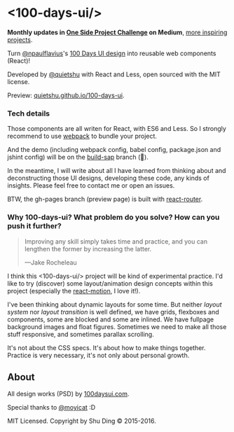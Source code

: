 # <100-days-ui/>

**Monthly updates in [One Side Project Challenge](https://medium.com/one-side-project-challenge) on Medium**, [more inspiring projects](https://medium.com/one-side-project-challenge/50-inspiring-side-projects-to-follow-in-2016-69f3e5e57048).

Turn [@npaulflavius](https://twitter.com/npaulflavius)'s [100 Days UI design](http://www.100daysui.com/) into reusable web components (React)!

Developed by [@quietshu](https://github.com/quietshu) with React and Less, open sourced with the MIT license.

Preview: [quietshu.github.io/100-days-ui](http://quietshu.github.io/100-days-ui/).

### Tech details

Those components are all writen for React, with ES6 and Less. So I strongly recommend to use [webpack](https://github.com/webpack/webpack) to bundle your project. 

And the demo (including webpack config, babel config, package.json and jshint config) will be on the [build-sap](https://github.com/quietshu/100-days-ui/tree/build-sap) branch (:construction:). 

In the meantime, I will write about all I have learned from thinking about and deconstructing those UI designs, developing these code, any kinds of insights. Please feel free to contact me or open an issues. 

BTW, the gh-pages branch (preview page) is built with [react-router](https://github.com/rackt/react-router). 

### Why 100-days-ui? What problem do you solve? How can you push it further?

> Improving any skill simply takes time and practice, and you can lengthen the former by increasing the latter. 
>
> —Jake Rocheleau

I think this <100-days-ui/> project will be kind of experimental practice. I'd like to try (discover) some layout/animation design concepts within this project (especially the [react-motion](https://github.com/chenglou/react-motion), I love it!). 

I've been thinking about dynamic layouts for some time. But neither _layout system_ nor _layout transition_ is well defined, we have grids, flexboxes and components, some are blocked and some are inlined. We have fullpage background images and float figures. Sometimes we need to make all those stuff responsive, and sometimes parallax scrolling. 

It's not about the CSS specs. It's about how to make things together. Practice is very necessary, it's not only about personal growth. 

## About

All design works (PSD) by [100daysui.com](http://www.100daysui.com/). 

Special thanks to [@moyicat](https://medium.com/@moyicat) :D

MIT Licensed. Copyright by Shu Ding © 2015-2016. 
